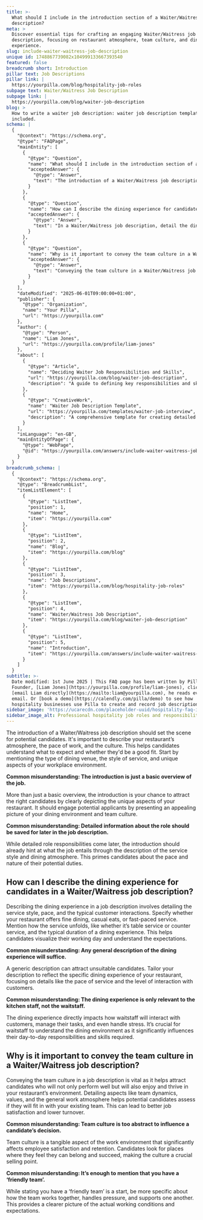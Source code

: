 ```yaml
---
title: >-
  What should I include in the introduction section of a Waiter/Waitress job
  description?
meta: >
  Discover essential tips for crafting an engaging Waiter/Waitress job
  description, focusing on restaurant atmosphere, team culture, and dining
  experience.
slug: include-waiter-waitress-job-description
unique id: 1748867739082x104999133667393540
featured: false
breadcrumb short: Introduction
pillar text: Job Descriptions
pillar link: |
  https://yourpilla.com/blog/hospitality-job-roles
subpage text: Waiter/Waitress Job Description
subpage link: |
  https://yourpilla.com/blog/waiter-job-description
blog: >
  How to write a waiter job description: waiter job description template
  included.
schema: |
  {
    "@context": "https://schema.org",
    "@type": "FAQPage",
    "mainEntity": [
      {
        "@type": "Question",
        "name": "What should I include in the introduction section of a Waiter/Waitress job description?",
        "acceptedAnswer": {
          "@type": "Answer",
          "text": "The introduction of a Waiter/Waitress job description should describe the restaurant’s atmosphere, work pace, and culture to set clear expectations for potential candidates. Begin by mentioning the dining venue type, service style, and any unique aspects of your workplace. This section is an opportunity to engage candidates and highlight what makes your restaurant a unique place to work."
        }
      },
      {
        "@type": "Question",
        "name": "How can I describe the dining experience for candidates in a Waiter/Waitress job description?",
        "acceptedAnswer": {
          "@type": "Answer",
          "text": "In a Waiter/Waitress job description, detail the dining experience by describing the service style, pace, and typical customer interactions. Specify the dining setting, such as fine dining, casual, or fast service, and elaborate on how the service unfolds. This helps candidates visualize their potential working environment and understand what is expected of them."
        }
      },
      {
        "@type": "Question",
        "name": "Why is it important to convey the team culture in a Waiter/Waitress job description?",
        "acceptedAnswer": {
          "@type": "Answer",
          "text": "Conveying the team culture in a Waiter/Waitress job description is crucial as it helps attract candidates suited to the social dynamics and values of your team. Detailing the work atmosphere and team interactions helps candidates assess their potential fit and satisfaction within your team, contributing to lower turnover and enhanced job satisfaction."
        }
      }
    ],
    "dateModified": "2025-06-01T09:00:00+01:00",
    "publisher": {
      "@type": "Organization",
      "name": "Your Pilla",
      "url": "https://yourpilla.com"
    },
    "author": {
      "@type": "Person",
      "name": "Liam Jones",
      "url": "https://yourpilla.com/profile/liam-jones"
    },
    "about": [
      {
        "@type": "Article",
        "name": "Deciding Waiter Job Responsibilities and Skills",
        "url": "https://yourpilla.com/blog/waiter-job-description",
        "description": "A guide to defining key responsibilities and skills needed for a Waiter position, helping in candidate selection."
      },
      {
        "@type": "CreativeWork",
        "name": "Waiter Job Description Template",
        "url": "https://yourpilla.com/templates/waiter-job-interview",
        "description": "A comprehensive template for creating detailed job descriptions for Waiter positions, tailored to specific restaurant needs."
      }
    ],
    "inLanguage": "en-GB",
    "mainEntityOfPage": {
      "@type": "WebPage",
      "@id": "https://yourpilla.com/answers/include-waiter-waitress-job-description"
    }
  }
breadcrumb_schema: |
  {
    "@context": "https://schema.org",
    "@type": "BreadcrumbList",
    "itemListElement": [
      {
        "@type": "ListItem",
        "position": 1,
        "name": "Home",
        "item": "https://yourpilla.com"
      },
      {
        "@type": "ListItem",
        "position": 2,
        "name": "Blog",
        "item": "https://yourpilla.com/blog"
      },
      {
        "@type": "ListItem",
        "position": 3,
        "name": "Job Descriptions",
        "item": "https://yourpilla.com/blog/hospitality-job-roles"
      },
      {
        "@type": "ListItem",
        "position": 4,
        "name": "Waiter/Waitress Job Description",
        "item": "https://yourpilla.com/blog/waiter-job-description"
      },
      {
        "@type": "ListItem",
        "position": 5,
        "name": "Introduction",
        "item": "https://yourpilla.com/answers/include-waiter-waitress-job-description"
      }
    ]
  }
subtitle: >-
  Date modified: 1st June 2025 | This FAQ page has been written by Pilla
  Founder, [Liam Jones](https://yourpilla.com/profile/liam-jones), click to
  [email Liam directly](https://mailto:liam@yourpilla.com), he reads every
  email. Or [book a demo](https://calendly.com/pilla/demo) to see how
  hospitality businesses use Pilla to create and record job descriptions.
sidebar_image: 'https://ucarecdn.com/placeholder-uuid/hospitality-faq-image.jpg'
sidebar_image_alt: Professional hospitality job roles and responsibilities
---
```

The introduction of a Waiter/Waitress job description should set the scene for potential candidates. It's important to describe your restaurant’s atmosphere, the pace of work, and the culture. This helps candidates understand what to expect and whether they'd be a good fit. Start by mentioning the type of dining venue, the style of service, and unique aspects of your workplace environment.

**Common misunderstanding: The introduction is just a basic overview of the job.**

More than just a basic overview, the introduction is your chance to attract the right candidates by clearly depicting the unique aspects of your restaurant. It should engage potential applicants by presenting an appealing picture of your dining environment and team culture.

**Common misunderstanding: Detailed information about the role should be saved for later in the job description.**

While detailed role responsibilities come later, the introduction should already hint at what the job entails through the description of the service style and dining atmosphere. This primes candidates about the pace and nature of their potential duties.

## How can I describe the dining experience for candidates in a Waiter/Waitress job description?

Describing the dining experience in a job description involves detailing the service style, pace, and the typical customer interactions. Specify whether your restaurant offers fine dining, casual eats, or fast-paced service. Mention how the service unfolds, like whether it’s table service or counter service, and the typical duration of a dining experience. This helps candidates visualize their working day and understand the expectations.

**Common misunderstanding: Any general description of the dining experience will suffice.**

A generic description can attract unsuitable candidates. Tailor your description to reflect the specific dining experience of your restaurant, focusing on details like the pace of service and the level of interaction with customers.

**Common misunderstanding: The dining experience is only relevant to the kitchen staff, not the waitstaff.**

The dining experience directly impacts how waitstaff will interact with customers, manage their tasks, and even handle stress. It’s crucial for waitstaff to understand the dining environment as it significantly influences their day-to-day responsibilities and skills required.

## Why is it important to convey the team culture in a Waiter/Waitress job description?

Conveying the team culture in a job description is vital as it helps attract candidates who will not only perform well but will also enjoy and thrive in your restaurant’s environment. Detailing aspects like team dynamics, values, and the general work atmosphere helps potential candidates assess if they will fit in with your existing team. This can lead to better job satisfaction and lower turnover.

**Common misunderstanding: Team culture is too abstract to influence a candidate’s decision.**

Team culture is a tangible aspect of the work environment that significantly affects employee satisfaction and retention. Candidates look for places where they feel they can belong and succeed, making the culture a crucial selling point.

**Common misunderstanding: It’s enough to mention that you have a ‘friendly team’.**

While stating you have a ‘friendly team’ is a start, be more specific about how the team works together, handles pressure, and supports one another. This provides a clearer picture of the actual working conditions and expectations.
